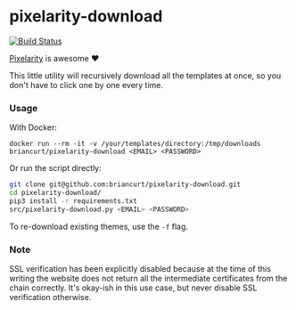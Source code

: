 # pixelarity-download
[![Build Status](https://travis-ci.org/briancurt/pixelarity-download.svg?branch=master)](https://travis-ci.org/briancurt/pixelarity-download)

[Pixelarity](https://pixelarity.com/) is awesome :heart:

This little utility will recursively download all the templates at once, so you don't have to click one by one every time.

### Usage

With Docker:

`docker run --rm -it -v /your/templates/directory:/tmp/downloads briancurt/pixelarity-download <EMAIL> <PASSWORD>`

Or run the script directly:

```bash
git clone git@github.com:briancurt/pixelarity-download.git
cd pixelarity-download/
pip3 install -r requirements.txt
src/pixelarity-download.py <EMAIL> <PASSWORD>
```

To re-download existing themes, use the `-f` flag.

### Note

SSL verification has been explicitly disabled because at the time of this writing the website does not return all the intermediate certificates from the chain correctly. It's okay-ish in this use case, but never disable SSL verification otherwise.